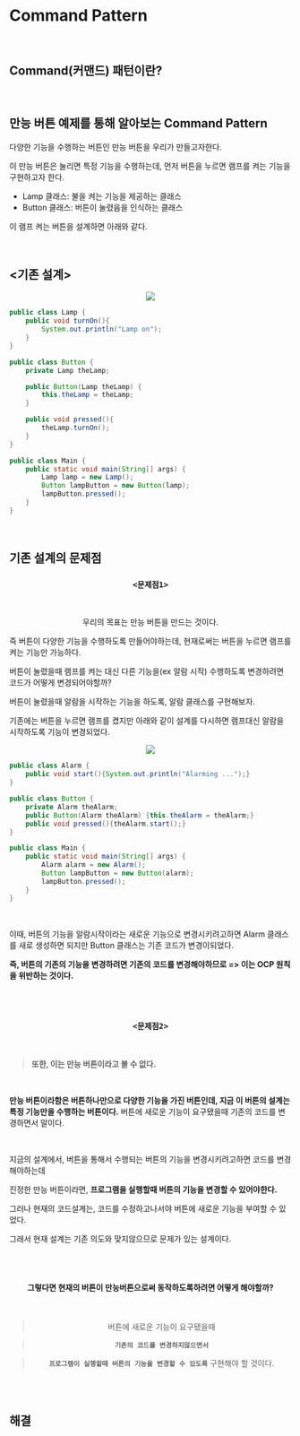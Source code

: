 
#   Command Pattern

<br>

## Command(커맨드) 패턴이란?

<br>

## 만능 버튼 예제를 통해 알아보는 Command Pattern      

다양한 기능을 수행하는 버튼인 만능 버튼을 우리가 만들고자한다.  

이 만능 버튼은 눌리면 특정 기능을 수행하는데, 먼저 버튼을 누르면 램프를 켜는 기능을 구현하고자 한다.  


-   Lamp 클래스: 불을 켜는 기능을 제공하는 클래스 
- Button 클래스: 버튼이 눌렸음을 인식하는 클래스
  
이 램프 켜는 버튼을 설계하면 아래와 같다.  

<br>

## <기존 설계> 
<div align="center">
 <img src="https://github.com/user-attachments/assets/4ccd0c8d-7dab-4e82-ad78-f6f50ee89f16">
</div>

```java
public class Lamp {
    public void turnOn(){
        System.out.println("Lamp on");
    }
}
```
```java
public class Button {
    private Lamp theLamp;

    public Button(Lamp theLamp) {
        this.theLamp = theLamp;
    }

    public void pressed(){
        theLamp.turnOn();
    }
}
```
```java
public class Main {
    public static void main(String[] args) {
        Lamp lamp = new Lamp();
        Button lampButton = new Button(lamp);
        lampButton.pressed();
    }
}
```

<br>

## 기존 설계의 문제점  
### <p align="center">`<문제점1>`</p> 

<br>

<p align="center">우리의 목표는 만능 버튼을 만드는 것이다.</p> 
즉 버튼이 다양한 기능을 수행하도록 만들어야하는데, 현재로써는 버튼을 누르면 램프를 켜는 기능만 가능하다.  

버튼이 눌렸을때 램프를 켜는 대신 다른 기능을(ex 알람 시작) 수행하도록 변경하려면 코드가 어떻게 변경되어야할까?  

버튼이 눌렸을때 알람을 시작하는 기능을 하도록, 알람 클래스를 구현해보자.  

기존에는 버튼을 누르면 램프를 켰지만 아래와 같이 설계를 다시하면 램프대신 알람을 시작하도록 기능이 변경되었다.

<div align="center">
 <img src="https://github.com/user-attachments/assets/a9e44d22-03ef-48a8-a56b-2b28dbbf5cfb">
</div>

```java
public class Alarm {
    public void start(){System.out.println("Alarming ...");}
}
```
```java
public class Button {
    private Alarm theAlarm;
    public Button(Alarm theAlarm) {this.theAlarm = theAlarm;}
    public void pressed(){theAlarm.start();}
}
```
```java
public class Main {
    public static void main(String[] args) {
        Alarm alarm = new Alarm();
        Button lampButton = new Button(alarm);
        lampButton.pressed();
    }
}
```

<br>

이때, 버튼의 기능을 알람시작이라는 새로운 기능으로 변경시키려고하면 Alarm 클래스를 새로 생성하면 되지만 Button 클래스는 기존 코드가 변경이되었다.  

 **즉, 버튼의 기존의 기능을 변경하려면 기존의 코드를 변경해야하므로 => 이는 OCP 원칙을 위반하는 것이다.**     

<br>
<br>

### <p align="center">`<문제점2>`</p> 

<br>

>**또한, 이는 만능 버튼이라고 볼 수 없다.**
  
<br>

**만능 버튼이라함은 버튼하나만으로 다양한 기능을 가진 버튼인데, 지금 이 버튼의 설계는 특정 기능만을 수행하는 버튼이다.** 버튼에 새로운 기능이 요구됐을때 기존의 코드를 변경하면서 말이다.    

    

<br>

지금의 설계에서, 버튼을 통해서 수행되는 버튼의 기능을 변경시키려고하면 코드를 변경해야하는데  

진정한 만능 버튼이라면, **프로그램을 실행할때 버튼의 기능을 변경할 수 있어야한다.**  

그러나 현재의 코드설계는, 코드를 수정하고나서야 버튼에 새로운 기능을 부여할 수 있었다. 

그래서 현재 설계는 기존 의도와 맞지않으므로 문제가 있는 설계이다.

<br><br>

#### <p align="center">그렇다면 현재의 버튼이 만능버튼으로써 동작하도록하려면 어떻게 해야할까? </p>

<br>

> <p align="center">  버튼에 새로운 기능이 요구됐을때</p>    

>  **<p align="center">`기존의 코드를 변경하지않으면서`**  </p>

>  **<p align="center">`프로그램이 실행할때 버튼의 기능을 변경할 수 있도록`** 구현해야 할 것이다. </p>  



<br><br>

## 해결



